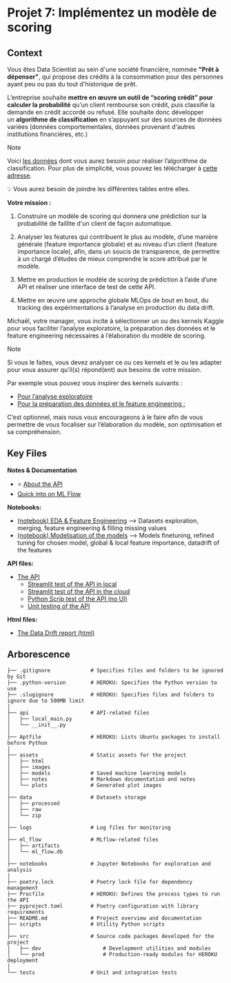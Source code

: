 # Projet 7: Implémentez un modèle de scoring 

## Context 

Vous êtes Data Scientist au sein d'une société financière, nommée **"Prêt à dépenser"**, qui propose des crédits à la consommation pour des personnes ayant peu ou pas du tout d'historique de prêt.

L’entreprise souhaite **mettre en œuvre un outil de “scoring crédit” pour calculer la probabilité** qu’un client rembourse son crédit, puis classifie la demande en crédit accordé ou refusé. Elle souhaite donc développer un **algorithme de classification** en s’appuyant sur des sources de données variées (données comportementales, données provenant d'autres institutions financières, etc.)

>[!NOTE]  
>Voici [les données](https://www.kaggle.com/c/home-credit-default-risk/data) dont vous aurez besoin pour réaliser l’algorithme de classification. Pour plus de simplicité, vous pouvez les télécharger à [cette adresse](https://s3-eu-west-1.amazonaws.com/static.oc-static.com/prod/courses/files/Parcours_data_scientist/Projet+-+Impl%C3%A9menter+un+mod%C3%A8le+de+scoring/Projet+Mise+en+prod+-+home-credit-default-risk.zip).
>
>:bulb: Vous aurez besoin de joindre les différentes tables entre elles.

**Votre mission :**
1. Construire un modèle de scoring qui donnera une prédiction sur la probabilité de faillite d'un client de façon automatique.

2. Analyser les features qui contribuent le plus au modèle, d’une manière générale (feature importance globale) et au niveau d’un client (feature importance locale), afin, dans un soucis de transparence, de permettre à un chargé d’études de mieux comprendre le score attribué par le modèle.

3. Mettre en production le modèle de scoring de prédiction à l’aide d’une API et réaliser une interface de test de cette API.

4. Mettre en œuvre une approche globale MLOps de bout en bout, du tracking des expérimentations à l’analyse en production du data drift.

Michaël, votre manager, vous incite à sélectionner un ou des kernels Kaggle pour vous faciliter l’analyse exploratoire, la préparation des données et le feature engineering nécessaires à l’élaboration du modèle de scoring.

>[!NOTE]  
>Si vous le faites, vous devez analyser ce ou ces kernels et le ou les adapter pour vous assurer qu’il(s) répond(ent) aux besoins de votre mission.
>
>Par exemple vous pouvez vous inspirer des kernels suivants : 
>- [Pour l’analyse exploratoire](https://www.kaggle.com/code/willkoehrsen/start-here-a-gentle-introduction/notebook)
>- [Pour la préparation des données et le feature engineering :](https://www.kaggle.com/code/jsaguiar/lightgbm-with-simple-features/script) 
>
>C’est optionnel, mais nous vous encourageons à le faire afin de vous permettre de vous focaliser sur l’élaboration du modèle, son optimisation et sa compréhension.

## Key Files

**Notes & Documentation**
- :star: [About the API](assets/notes/api_summary.md)
- [Quick into on ML Flow](assets/notes/mlflow_doc.md)


**Notebooks:**
- [(notebook) EDA & Feature Engineering](./notebooks/01.%20Preprocessing.ipynb) &xrarr; Datasets exploration, merging, feature engineering & filling missing values
- [(notebook) Modelisation of the models](notebooks/02.%20Modelisation.ipynb) &xrarr; Models finetuning, refined tuning for chosen model, global & local feature importance, datadrift of the features 


**API files:**
- [The API](api/local_main.py) 
  - [Streamlit test of the API in local](scripts/streamlit_local.py)
  - [Streamlit test of the API in the cloud](scripts/streamlit_cloud.py)
  - [Python Scrip test of the API (no UI)](scripts/api_test_no_ui.py)
  - [Unit testing of the API](tests/test_api.py)

**Html files:**
- [The Data Drift report (html)](assets/html/data_drift_report_raw.html)


## Arborescence 

```text
├── .gitignore             # Specifies files and folders to be ignored by Git
├── .python-version        # HEROKU: Specifies the Python version to use
├── .slugignore            # HEROKU: Specifies files and folders to ignore due to 500MB limit
│
├── api                    # API-related files
│   ├── local_main.py      
│   └── __init__.py        
│
├── Aptfile                # HEROKU: Lists Ubuntu packages to install before Python
│
├── assets                 # Static assets for the project
│   ├── html               
│   ├── images             
│   ├── models             # Saved machine learning models
│   ├── notes              # Markdown documentation and notes
│   └── plots              # Generated plot images
│
├── data                   # Datasets storage        
│   ├── processed          
│   ├── raw                
│   └── zip               
│
├── logs                   # Log files for monitoring
│
├── ml_flow                # MLflow-related files
│   ├── artifacts              
│   └── ml_flow.db             
│
├── notebooks              # Jupyter Notebooks for exploration and analysis
│
├── poetry.lock            # Poetry lock file for dependency management
├── Procfile               # HEROKU: Defines the process types to run the API
├── pyproject.toml         # Poetry configuration with library requirements
├── README.md              # Project overview and documentation
├── scripts                # Utility Python scripts
│
├── src                    # Source code packages developed for the project
│   ├── dev                    # Development utilities and modules
│   └── prod                   # Production-ready modules for HEROKU deployment
│
└── tests                  # Unit and integration tests
```





